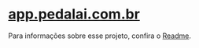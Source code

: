 # [app.pedalai.com.br](http://app.pedalai.com.br/ "Pedalaí")

Para informações sobre esse projeto, confira o [Readme](https://github.com/Pedalai/readme).